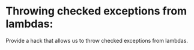 # Throwing checked exceptions from lambdas:

Provide a hack that allows us to throw checked exceptions from lambdas.